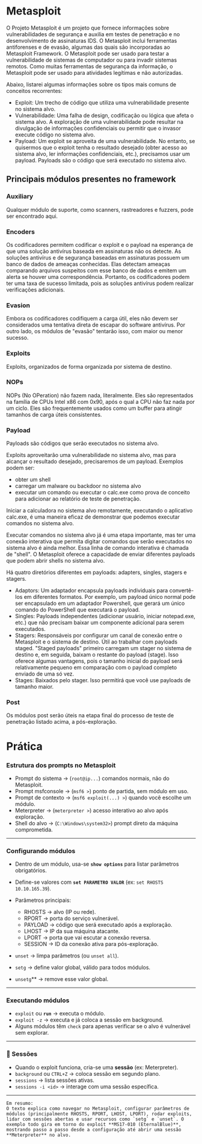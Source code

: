 # Metasploit
O Projeto Metasploit é um projeto que fornece informações sobre vulnerabilidades de segurança e auxilia em testes de penetração e no desenvolvimento de assinaturas IDS.
O Metasploit inclui ferramentas antiforenses e de evasão, algumas das quais são incorporadas ao Metasploit Framework.
O Metasploit pode ser usado para testar a vulnerabilidade de sistemas de computador ou para invadir sistemas remotos. Como muitas ferramentas de segurança da informação, o Metasploit pode ser usado para atividades legítimas e não autorizadas.

Abaixo, listarei algumas informações sobre os tipos mais comuns de conceitos recorrentes:
* Exploit: Um trecho de código que utiliza uma vulnerabilidade presente no sistema alvo.
* Vulnerabilidade: Uma falha de design, codificação ou lógica que afeta o sistema alvo. A exploração de uma vulnerabilidade pode resultar na divulgação de informações confidenciais ou permitir que o invasor execute código no sistema alvo.
* Payload: Um exploit se aproveita de uma vulnerabilidade. No entanto, se quisermos que o exploit tenha o resultado desejado (obter acesso ao sistema alvo, ler informações confidenciais, etc.), precisamos usar um payload. Payloads são o código que será executado no sistema alvo.

## Principais módulos presentes no framework
### Auxiliary
Qualquer módulo de suporte, como scanners, rastreadores e fuzzers, pode ser encontrado aqui.

### Encoders

Os codificadores permitem codificar o exploit e o payload na esperança de que uma solução antivírus baseada em assinaturas não os detecte.
As soluções antivírus e de segurança baseadas em assinaturas possuem um banco de dados de ameaças conhecidas. Elas detectam ameaças comparando arquivos suspeitos com esse banco de dados e emitem um alerta se houver uma correspondência. Portanto, os codificadores podem ter uma taxa de sucesso limitada, pois as soluções antivírus podem realizar verificações adicionais.

### Evasion
Embora os codificadores codifiquem a carga útil, eles não devem ser considerados uma tentativa direta de escapar do software antivírus. Por outro lado, os módulos de "evasão" tentarão isso, com maior ou menor sucesso.

### Exploits
Exploits, organizados de forma organizada por sistema de destino.

### NOPs
NOPs (No OPeration) não fazem nada, literalmente. Eles são representados na família de CPUs Intel x86 com 0x90, após o qual a CPU não faz nada por um ciclo. Eles são frequentemente usados como um buffer para atingir tamanhos de carga úteis consistentes.

### Payload
Payloads são códigos que serão executados no sistema alvo.

Exploits aproveitarão uma vulnerabilidade no sistema alvo, mas para alcançar o resultado desejado, precisaremos de um payload.
Exemplos podem ser:
* obter um shell
* carregar um malware ou backdoor no sistema alvo
* executar um comando ou executar o calc.exe como prova de conceito para adicionar ao relatório de teste de penetração.

Iniciar a calculadora no sistema alvo remotamente, executando o aplicativo calc.exe, é uma maneira eficaz de demonstrar que podemos executar comandos no sistema alvo.

Executar comandos no sistema alvo já é uma etapa importante, mas ter uma conexão interativa que permita digitar comandos que serão executados no sistema alvo é ainda melhor. Essa linha de comando interativa é chamada de "shell". O Metasploit oferece a capacidade de enviar diferentes payloads que podem abrir shells no sistema alvo.

Há quatro diretórios diferentes em payloads: adapters, singles, stagers e stagers.

* Adaptors: Um adaptador encapsula payloads individuais para convertê-los em diferentes formatos. Por exemplo, um payload único normal pode ser encapsulado em um adaptador Powershell, que gerará um único comando do PowerShell que executará o payload.
* Singles: Payloads independentes (adicionar usuário, iniciar notepad.exe, etc.) que não precisam baixar um componente adicional para serem executados.
* Stagers: Responsáveis por configurar um canal de conexão entre o Metasploit e o sistema de destino. Útil ao trabalhar com payloads staged. "Staged payloads" primeiro carregam um stager no sistema de destino e, em seguida, baixam o restante do payload (stage). Isso oferece algumas vantagens, pois o tamanho inicial do payload será relativamente pequeno em comparação com o payload completo enviado de uma só vez.
* Stages: Baixados pelo stager. Isso permitirá que você use payloads de tamanho maior.

### Post
Os módulos post serão úteis na etapa final do processo de teste de penetração listado acima, a pós-exploração.

# Prática
### Estrutura dos prompts no Metasploit

* Prompt do sistema → (`root@ip...`) comandos normais, não do Metasploit.
* Prompt msfconsole → (`msf6 >`) ponto de partida, sem módulo em uso.
* Prompt de contexto → (`msf6 exploit(...) >`) quando você escolhe um módulo.
* Meterpreter → (`meterpreter >`) acesso interativo ao alvo após exploração.
* Shell do alvo → (`C:\Windows\system32>`) prompt direto da máquina comprometida.

---

### Configurando módulos
* Dentro de um módulo, usa-se **`show options`** para listar parâmetros obrigatórios.
* Define-se valores com **`set PARAMETRO VALOR`** (ex: `set RHOSTS 10.10.165.39`).

* Parâmetros principais:

  * RHOSTS → alvo (IP ou rede).
  * RPORT → porta do serviço vulnerável.
  * PAYLOAD → código que será executado após a exploração.
  * LHOST → IP da sua máquina atacante.
  * LPORT → porta que vai escutar a conexão reversa.
  * SESSION → ID da conexão ativa para pós-exploração.

* `unset` → limpa parâmetros (ou `unset all`).

* `setg` → define valor global, válido para todos módulos.

* `unsetg`** → remove esse valor global.

---

### Executando módulos

* `exploit` ou **`run`** → executa o módulo.
* `exploit -z` → executa e já coloca a sessão em background.
* Alguns módulos têm `check` para apenas verificar se o alvo é vulnerável sem explorar.

---

### 🔹 Sessões

* Quando o exploit funciona, cria-se uma **sessão** (ex: Meterpreter).
* `background` ou `CTRL+Z` → coloca sessão em segundo plano.
* `sessions` → lista sessões ativas.
* `sessions -i <id>` → interage com uma sessão específica.

---

```
Em resumo:
O texto explica como navegar no Metasploit, configurar parâmetros de módulos (principalmente RHOSTS, RPORT, LHOST, LPORT), rodar exploits, lidar com sessões abertas e usar recursos como `setg` e `unset`. O exemplo todo gira em torno do exploit **MS17-010 (EternalBlue)**, mostrando passo a passo desde a configuração até abrir uma sessão **Meterpreter** no alvo.
```




















